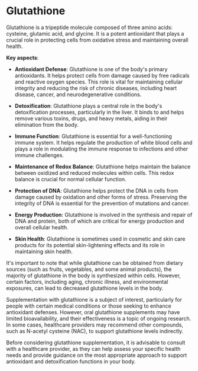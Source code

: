 # Glutathione

Glutathione is a tripeptide molecule composed of three amino acids: cysteine, glutamic acid, and glycine. It is a potent antioxidant that plays a crucial role in protecting cells from oxidative stress and maintaining overall health.

**Key aspects**:

* **Antioxidant Defense**: Glutathione is one of the body's primary antioxidants. It helps protect cells from damage caused by free radicals and reactive oxygen species. This role is vital for maintaining cellular integrity and reducing the risk of chronic diseases, including heart disease, cancer, and neurodegenerative conditions.

* **Detoxification**: Glutathione plays a central role in the body's detoxification processes, particularly in the liver. It binds to and helps remove various toxins, drugs, and heavy metals, aiding in their elimination from the body.

* **Immune Function**: Glutathione is essential for a well-functioning immune system. It helps regulate the production of white blood cells and plays a role in modulating the immune response to infections and other immune challenges.

* **Maintenance of Redox Balance**: Glutathione helps maintain the balance between oxidized and reduced molecules within cells. This redox balance is crucial for normal cellular function.

* **Protection of DNA**: Glutathione helps protect the DNA in cells from damage caused by oxidation and other forms of stress. Preserving the integrity of DNA is essential for the prevention of mutations and cancer.

* **Energy Production**: Glutathione is involved in the synthesis and repair of DNA and protein, both of which are critical for energy production and overall cellular health.

* **Skin Health**: Glutathione is sometimes used in cosmetic and skin care products for its potential skin-lightening effects and its role in maintaining skin health.

It's important to note that while glutathione can be obtained from dietary sources (such as fruits, vegetables, and some animal products), the majority of glutathione in the body is synthesized within cells. However, certain factors, including aging, chronic illness, and environmental exposures, can lead to decreased glutathione levels in the body.

Supplementation with glutathione is a subject of interest, particularly for people with certain medical conditions or those seeking to enhance antioxidant defenses. However, oral glutathione supplements may have limited bioavailability, and their effectiveness is a topic of ongoing research. In some cases, healthcare providers may recommend other compounds, such as N-acetyl cysteine (NAC), to support glutathione levels indirectly.

Before considering glutathione supplementation, it is advisable to consult with a healthcare provider, as they can help assess your specific health needs and provide guidance on the most appropriate approach to support antioxidant and detoxification functions in your body.
